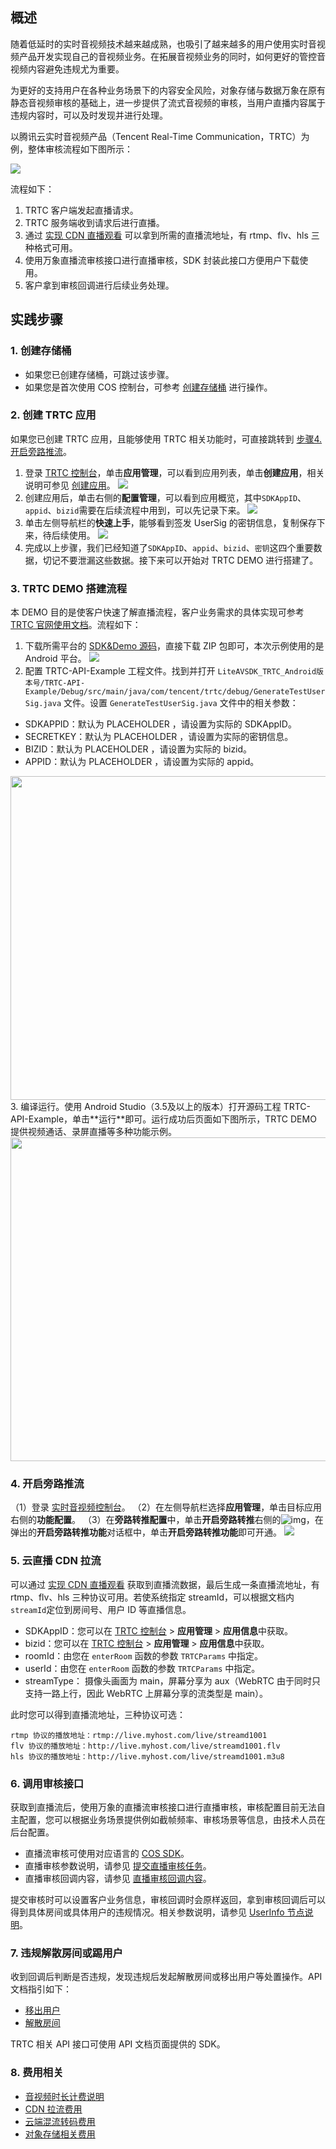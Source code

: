 

## 概述

随着低延时的实时音视频技术越来越成熟，也吸引了越来越多的用户使用实时音视频产品开发实现自己的音视频业务。在拓展音视频业务的同时，如何更好的管控音视频内容避免违规尤为重要。

为更好的支持用户在各种业务场景下的内容安全风险，对象存储与数据万象在原有静态音视频审核的基础上，进一步提供了流式音视频的审核，当用户直播内容属于违规内容时，可以及时发现并进行处理。

以腾讯云实时音视频产品（Tencent Real-Time Communication，TRTC）为例，整体审核流程如下图所示：

![](https://qcloudimg.tencent-cloud.cn/raw/d4aad5897e217133ee01da1399033126.png)

流程如下：

1. TRTC 客户端发起直播请求。
2. TRTC 服务端收到请求后进行直播。
3. 通过 [实现 CDN 直播观看](https://cloud.tencent.com/document/product/647/16826) 可以拿到所需的直播流地址，有 rtmp、flv、hls 三种格式可用。
4. 使用万象直播流审核接口进行直播审核，SDK 封装此接口方便用户下载使用。
5. 客户拿到审核回调进行后续业务处理。

## 实践步骤

### 1. 创建存储桶
- 如果您已创建存储桶，可跳过该步骤。
- 如果您是首次使用 COS 控制台，可参考 [创建存储桶](https://cloud.tencent.com/document/product/436/13309) 进行操作。



### 2. 创建 TRTC 应用

如果您已创建 TRTC 应用，且能够使用 TRTC 相关功能时，可直接跳转到 [步骤4. 开启旁路推流](#4)。

1. 登录 [TRTC 控制台](https://console.cloud.tencent.com/trtc)，单击**应用管理**，可以看到应用列表，单击**创建应用**，相关说明可参见 [创建应用](https://cloud.tencent.com/document/product/647/50493)。
  ![](https://qcloudimg.tencent-cloud.cn/raw/136541b1d562d4f221ec9be857f61e78.png)
2. 创建应用后，单击右侧的**配置管理**，可以看到应用概览，其中`SDKAppID`、`appid`、`bizid`需要在后续流程中用到，可以先记录下来。
  ![](https://qcloudimg.tencent-cloud.cn/raw/65da6d2bd9fba3cdc18ffe4ce636135d.png)
3. 单击左侧导航栏的**快速上手**，能够看到签发 UserSig 的密钥信息，复制保存下来，待后续使用。
  ![](https://qcloudimg.tencent-cloud.cn/raw/c2f1d34a393b26884f2cb338e39518b9.png)
4. 完成以上步骤，我们已经知道了`SDKAppID`、`appid`、`bizid`、`密钥`这四个重要数据，切记不要泄漏这些数据。接下来可以开始对 TRTC DEMO 进行搭建了。



### 3. TRTC DEMO 搭建流程

本 DEMO 目的是使客户快速了解直播流程，客户业务需求的具体实现可参考 [TRTC 官网使用文档](https://cloud.tencent.com/document/product/647)。流程如下：

1. 下载所需平台的 [SDK&Demo 源码](https://console.cloud.tencent.com/trtc/helpcenter)，直接下载 ZIP 包即可，本次示例使用的是 Android 平台。
![](https://qcloudimg.tencent-cloud.cn/raw/4b0b6b3a718ed47f87da912d4e27e128.png)
2. 配置 TRTC-API-Example 工程文件。找到并打开 `LiteAVSDK_TRTC_Android版本号/TRTC-API-Example/Debug/src/main/java/com/tencent/trtc/debug/GenerateTestUserSig.java` 文件。设置 `GenerateTestUserSig.java` 文件中的相关参数：
 - SDKAPPID：默认为 PLACEHOLDER ，请设置为实际的 SDKAppID。
 - SECRETKEY：默认为 PLACEHOLDER ，请设置为实际的密钥信息。
 - BIZID：默认为 PLACEHOLDER ，请设置为实际的 bizid。
 - APPID：默认为 PLACEHOLDER ，请设置为实际的 appid。
<img style="width:518px; max-width: inherit;" src="https://qcloudimg.tencent-cloud.cn/raw/4fbf3547ccb1ed2f60b8fd89c0ce236e.png" />
3. 编译运行。使用 Android Studio（3.5及以上的版本）打开源码工程 TRTC-API-Example，单击**运行**即可。运行成功后页面如下图所示，TRTC DEMO 提供视频通话、录屏直播等多种功能示例。<br>
<img style="width:518px; max-width: inherit;" src="https://qcloudimg.tencent-cloud.cn/raw/39e35346a1072f30e6736800ba1c0159.png" />


[](id:4)

### 4. 开启旁路推流

（1）登录 [实时音视频控制台](https://console.cloud.tencent.com/trtc)。
（2）在左侧导航栏选择**应用管理**，单击目标应用右侧的**功能配置**。
（3）在**旁路转推配置**中，单击**开启旁路转推**右侧的![img](https://main.qcloudimg.com/raw/5f58afe211aa033037e5c0b793023b49.png)，在弹出的**开启旁路转推功能**对话框中，单击**开启旁路转推功能**即可开通。
![](https://qcloudimg.tencent-cloud.cn/raw/eace3daf2690b61e0d493a1f1846b0a2.png)



### 5. 云直播 CDN 拉流

可以通过 [实现 CDN 直播观看](https://cloud.tencent.com/document/product/647/16826) 获取到直播流数据，最后生成一条直播流地址，有 rtmp、flv、hls 三种协议可用。若使系统指定 streamId，可以根据文档内`streamId`定位到房间号、用户 ID 等直播信息。

- SDKAppID：您可以在 [TRTC 控制台](https://console.cloud.tencent.com/trtc/app) > **应用管理** > **应用信息**中获取。
- bizid：您可以在 [TRTC 控制台](https://console.cloud.tencent.com/trtc/app) > **应用管理** > **应用信息**中获取。
- roomId：由您在 `enterRoom` 函数的参数 `TRTCParams` 中指定。
- userId：由您在 `enterRoom` 函数的参数 `TRTCParams` 中指定。
- streamType： 摄像头画面为 main，屏幕分享为 aux（WebRTC 由于同时只支持一路上行，因此 WebRTC 上屏幕分享的流类型是 main）。

此时您可以得到直播流地址，三种协议可选：

```
rtmp 协议的播放地址：rtmp://live.myhost.com/live/streamd1001
flv 协议的播放地址：http://live.myhost.com/live/streamd1001.flv
hls 协议的播放地址：http://live.myhost.com/live/streamd1001.m3u8
```



### 6. 调用审核接口

获取到直播流后，使用万象的直播流审核接口进行直播审核，审核配置目前无法自主配置，您可以根据业务场景提供例如截帧频率、审核场景等信息，由技术人员在后台配置。

- 直播流审核可使用对应语言的 [COS SDK](https://cloud.tencent.com/document/product/436/6474)。
- 直播审核参数说明，请参见 [提交直播审核任务](https://cloud.tencent.com/document/product/436/76260)。
- 直播审核回调内容，请参见 [直播审核回调内容](https://cloud.tencent.com/document/product/436/76267)。

提交审核时可以设置客户业务信息，审核回调时会原样返回，拿到审核回调后可以得到具体房间或具体用户的违规情况。相关参数说明，请参见 [UserInfo 节点说明](https://cloud.tencent.com/document/product/436/76260#.E8.AF.B7.E6.B1.82)。





### 7. 违规解散房间或踢用户

收到回调后判断是否违规，发现违规后发起解散房间或移出用户等处置操作。API 文档指引如下：

- [移出用户](https://cloud.tencent.com/document/product/647/40496)
- [解散房间](https://cloud.tencent.com/document/product/647/50089)

TRTC 相关 API 接口可使用 API 文档页面提供的 SDK。



### 8. 费用相关

- [音视频时长计费说明](https://cloud.tencent.com/document/product/647/44248)
- [CDN 拉流费用](https://cloud.tencent.com/document/product/267/34175)
- [云端混流转码费用](https://cloud.tencent.com/document/product/647/49446)
- [对象存储相关费用](https://cloud.tencent.com/document/product/436/53482)

